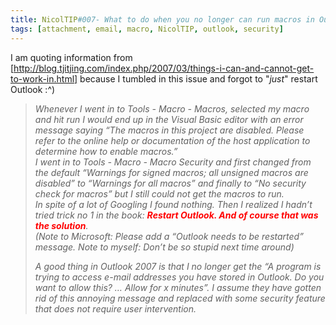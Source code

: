 ```yaml
---
title: NicolTIP#007- What to do when you no longer can run macros in Outlook 2007
tags: [attachment, email, macro, NicolTIP, outlook, security]
---
```

<p>I am quoting information from [<a href="http://blog.tjitjing.com/index.php/2007/03/things-i-can-and-cannot-get-to-work-in.html]">http://blog.tjitjing.com/index.php/2007/03/things-i-can-and-cannot-get-to-work-in.html]</a> because I tumbled in this issue and forgot to &quot;<em>just</em>&quot; restart Outlook :^) </p>  <blockquote>   <p><em>Whenever I went in to Tools - Macro - Macros, selected my macro and hit run I would end up in the Visual Basic editor with an error message saying “The macros in this project are disabled. Please refer to the online help or documentation of the host application to determine how to enable macros.”        <br />I went in to Tools - Macro - Macro Security and first changed from the default “Warnings for signed macros; all unsigned macros are disabled” to “Warnings for all macros” and finally to “No security check for macros” but I still could not get the macros to run.        <br />In spite of a lot of Googling I found nothing. Then I realized I hadn’t tried trick no 1 in the book: <strong><font color="#ff0000">Restart Outlook. And of course that was the solution</font></strong>.&#160; <br />(Note to Microsoft: Please add a “Outlook needs to be restarted” message. Note to myself: Don’t be so stupid next time around) </em></p>    <p><em>A good thing in Outlook 2007 is that I no longer get the “A program is trying to access e-mail addresses you have stored in Outlook. Do you want to allow this? … Allow for x minutes”. I assume they have gotten rid of this annoying message and replaced with some security feature that does not require user intervention.</em></p></blockquote>

